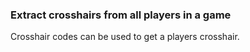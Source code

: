 ### Extract crosshairs from all players in a game

Crosshair codes can be used to get a players crosshair. 
